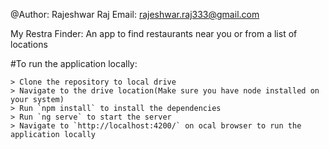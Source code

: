 @Author: Rajeshwar Raj 
Email: rajeshwar.raj333@gmail.com 

My Restra Finder: An app to find restaurants near you or from a list of locations

#To run the application locally:

	> Clone the repository to local drive
	> Navigate to the drive location(Make sure you have node installed on your system)
	> Run `npm install` to install the dependencies
	> Run `ng serve` to start the server
	> Navigate to `http://localhost:4200/` on ocal browser to run the application locally

